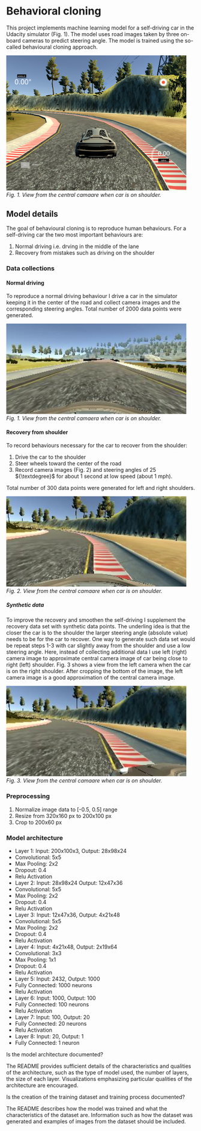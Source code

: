 # Behavioral cloning

This project implements machine learning model for a self-driving car in the Udacity simulator (Fig. 1). The model uses road images taken by three on-board cameras to predict steering angle.  The model is trained using the so-called  behavioural cloning approach. 

<p>
<img src="simulator.png" width="480" alt="Combined Image" /> <br>
    <em>Fig. 1. View from the central camaare when car is on shoulder.</em>
</p>

## Model details
The goal of behavioural cloning is to reproduce human behaviours. For a self-driving car the two most important behaviours are:

1. Normal driving i.e. drving in the middle of the lane 
2. Recovery from mistakes such as driving on the shoulder


### Data collections

#### Normal driving

To reproduce a normal driving behaviour I drive a car in the simulator keeping it in the center of the road and collect camera images and the corresponding steering angles. Total number of 2000 data points were generated.
<p>
<img src="normal_center_example.jpg" width="480" alt="Combined Image" /> <br>
    <em>Fig. 1. View from the central camaera when car is on shoulder.</em>
</p>

#### Recovery from shoulder
To record behaviours necessary for the car to recover from the shoulder:

1. Drive the car to the shoulder 
2. Steer wheels toward the center of the road
3. Record camera images (Fig. 2) and steering angles of 25 ${\textdegree}$ for about 1 second at low speed (about 1 mph).

Total number of 300 data points were generated for left and right shoulders.
<p>
<img src="center_example.jpg" width="480" alt="Combined Image" /> <br>
    <em>Fig. 2. View from the central camaare when car is on shoulder.</em>
</p>

##### Synthetic data
To improve the recovery and smoothen the self-driving I supplement the recovery data set with synthetic data points.
The underling idea is that the closer the car is to the shoulder the larger steering angle (absolute value) needs to be for the car to recover.
One way to generate such data set would be repeat steps 1-3 with car slightly away from the shoulder and use a low steering angle.
Here, instead of collecting additional data I use left (right) camera image to approximate central camera image of car being close to right (left) shoulder.  Fig. 3 shows a view from the left camera when the car is on the right shoulder. After cropping the bottom of the image, the left camera image is a good approximation of the central camera image.

<p>
<img src="left_example.jpg" width="480" alt="Combined Image" /> <br>
    <em>Fig. 3. View from the central camaare when car is on shoulder.</em>
</p>

### Preprocessing
1. Normalize image data to [-0.5, 0.5] range
2. Resize from 320x160 px to 200x100 px
3. Crop to 200x60 px 

### Model architecture 

* Layer 1: Input: 200x100x3, Output: 28x98x24 
 * Convolutional: 5x5
 * Max Pooling: 2x2 
 * Dropout: 0.4
 * Relu Activation
* Layer 2: Input: 28x98x24 Output: 12x47x36 
 * Convolutional: 5x5
 * Max Pooling: 2x2 
 * Dropout: 0.4
 * Relu Activation
* Layer 3: Input: 12x47x36, Output: 4x21x48
 * Convolutional: 5x5
 * Max Pooling: 2x2 
 * Dropout: 0.4
 * Relu Activation
* Layer 4: Input:  4x21x48, Output: 2x19x64
 * Convolutional: 3x3
 * Max Pooling: 1x1 
 * Dropout: 0.4
 * Relu Activation
* Layer 5: Input: 2432, Output: 1000
 * Fully Connected: 1000 neurons
 * Relu Activation
* Layer 6: Input: 1000, Output: 100
 * Fully Connected: 100 neurons
 * Relu Activation
* Layer 7: Input: 100, Output: 20
 * Fully Connected: 20 neurons
 * Relu Activation
* Layer 8: Input: 20, Output: 1
 * Fully Connected: 1 neuron


Is the model architecture documented?

The README provides sufficient details of the characteristics and qualities of the architecture, such as the type of model used, the number of layers, the size of each layer. Visualizations emphasizing particular qualities of the architecture are encouraged.

Is the creation of the training dataset and training process documented?

The README describes how the model was trained and what the characteristics of the dataset are. Information such as how the dataset was generated and examples of images from the dataset should be included.

